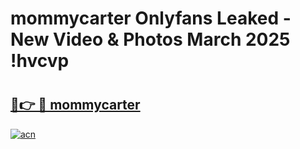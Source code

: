 # mommycarter Onlyfans Leaked - New Video & Photos March 2025 !hvcvp

# <h2><a href="https://szala4.iuczelnia.edu.pl?title=mommycarter&ref=hvcvp">🔗👉 🔴 mommycarter</a></h2>

[![acn](https://github.com/user-attachments/assets/0f9c940e-d8b0-45ae-aac7-cd30a18b3e1c)](https://szala4.iuczelnia.edu.pl?title=mommycarter&ref=hvcvp)

